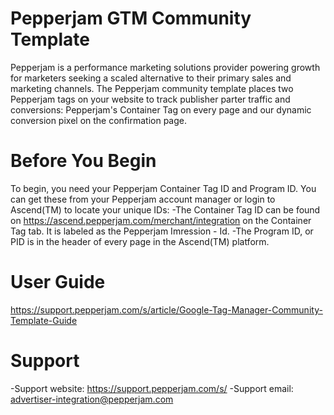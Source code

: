 # Pepperjam GTM Community Template
Pepperjam is a performance marketing solutions provider powering growth for marketers seeking a scaled alternative to their primary sales and marketing channels. The Pepperjam community template places two Pepperjam tags on your website to track publisher parter traffic and conversions: Pepperjam's Container Tag on every page and our dynamic conversion pixel on the confirmation page. 

# Before You Begin
To begin, you need your Pepperjam Container Tag ID and Program ID. You can get these from your Pepperjam account manager or login to Ascend(TM) to locate your unique IDs:
-The Container Tag ID can be found on https://ascend.pepperjam.com/merchant/integration on the Container Tag tab. It is labeled as the Pepperjam Imression - Id. 
-The Program ID, or PID is in the header of every page in the Ascend(TM) platform. 

# User Guide
https://support.pepperjam.com/s/article/Google-Tag-Manager-Community-Template-Guide

# Support
-Support website: https://support.pepperjam.com/s/
-Support email: advertiser-integration@pepperjam.com
